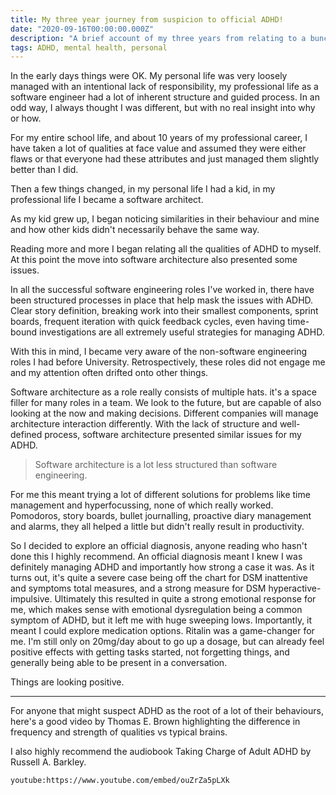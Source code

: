 ```yaml
---
title: My three year journey from suspicion to official ADHD!
date: "2020-09-16T00:00:00.000Z"
description: "A brief account of my three years from relating to a bunch of ADHD qualities and getting an official diagnosis"
tags: ADHD, mental health, personal
---
```


In the early days things were OK. My personal life was very loosely managed with an intentional lack of responsibility, my professional life as a software engineer had a lot of inherent structure and guided process. In an odd way, I always thought I was different, but with no real insight into why or how.

For my entire school life, and about 10 years of my professional career, I have taken a lot of qualities at face value and assumed they were either flaws or that everyone had these attributes and just managed them slightly better than I did.

Then a few things changed, in my personal life I had a kid, in my professional life I became a software architect.

As my kid grew up, I began noticing similarities in their behaviour and mine and how other kids didn't necessarily behave the same way.

Reading more and more I began relating all the qualities of ADHD to myself. At this point the move into software architecture also presented some issues.

In all the successful software engineering roles I've worked in, there have been structured processes in place that help mask the issues with ADHD. Clear story definition, breaking work into their smallest components, sprint boards, frequent iteration with quick feedback cycles, even having time-bound investigations are all extremely useful strategies for managing ADHD.

With this in mind, I became very aware of the non-software engineering roles I had before University. Retrospectively, these roles did not engage me and my attention often drifted onto other things.

Software architecture as a role really consists of multiple hats. it's a space filler for many roles in a team. We look to the future, but are capable of also looking at the now and making decisions. Different companies will manage architecture interaction differently. With the lack of structure and well-defined process, software architecture presented similar issues for my ADHD.

>Software architecture is a lot less structured than software engineering.

For me this meant trying a lot of different solutions for problems like time management and hyperfocussing, none of which really worked. Pomodoros, story boards, bullet journalling, proactive diary management and alarms, they all helped a little but didn't really result in productivity.

So I decided to explore an official diagnosis, anyone reading who hasn't done this I highly recommend. An official diagnosis meant I knew I was definitely managing ADHD and importantly how strong a case it was. As it turns out, it's quite a severe case being off the chart for DSM inattentive and symptoms total measures, and a strong measure for DSM hyperactive-impulsive. Ultimately this resulted in quite a strong emotional response for me, which makes sense with emotional dysregulation being a common symptom of ADHD, but it left me with huge sweeping lows. Importantly, it meant I could explore medication options. Ritalin was a game-changer for me. I'm still only on 20mg/day about to go up a dosage, but can already feel positive effects with getting tasks started, not forgetting things, and generally being able to be present in a conversation.

Things are looking positive.

---

For anyone that might suspect ADHD as the root of a lot of their behaviours, here's a good video by Thomas E. Brown highlighting the difference in frequency and strength of qualities vs typical brains.

I also highly recommend the audiobook Taking Charge of Adult ADHD by Russell A. Barkley.

`youtube:https://www.youtube.com/embed/ouZrZa5pLXk`